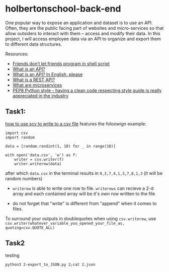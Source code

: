 # holbertonschool-back-end
One popular way to expose an application and dataset is to use an API. Often, they are the public facing part of websites and micro-services so that allow outsiders to interact with them – access and modify their data. In this project, I will access employee data via an API to organize and export them to different data structures. 

Resources:

* [Friends don’t let friends program in shell script](https://www.turnkeylinux.org/blog/friends-dont-let-friends-program-shell-script)
* [What is an API?](https://www.webopedia.com/definitions/api/)
* [What is an API? In English, please](https://www.freecodecamp.org/news/what-is-an-api-in-english-please-b880a3214a82/)
* [What is a REST API?](https://www.sitepoint.com/rest-api/)
* [What are microservices](https://smartbear.com/learn/api-design/microservices/)
* [PEP8 Python style - having a clean code respecting style guide is really appreciated in the industry](https://peps.python.org/pep-0008/)

## Task1:

[how to use scv to write to a csv file](https://stackoverflow.com/questions/45549424/exporting-python-output-into-csv-or-text-file-beginner) features the foloowign example:

```
import csv
import random

data = [random.randint(1, 10) for _ in range(10)]

with open('data.csv', 'w') as f:
    writer = csv.writer(f)
    writer.writerow(data)

```
after which `data.csv` in  the terminal results in `9,3,7,4,1,3,7,8,1,3` (it will be random numbers)

* `writerow` is able to write one row to file. `writerows` can recieve a 2-d array and each contained array will be it's own row written to the file

* do not forget that "write" is different from "append" when it comes to files.

To surround your outputs in doublequotes when using `csv.writerow`, use `csv.writer(whatever_variable_you_opened_your_file_as, quoting=csv.QUOTE_ALL)`

## Task2

testing

`python3 2-export_to_JSON.py 2;cat 2.json`